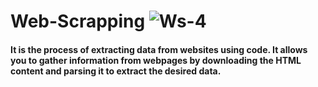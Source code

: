 # Web-Scrapping ![Ws-4](https://github.com/user-attachments/assets/0c01dbed-5db6-45e4-abb3-cb03de548a6e)
 
#### It is the process of extracting data from websites using code. It allows you to gather information from webpages by downloading the HTML content and parsing it to extract the desired data.
